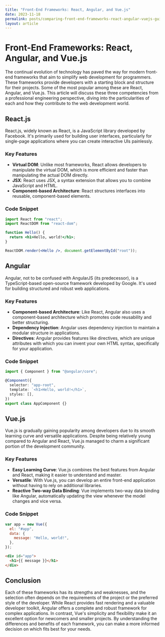```yaml
---
title: "Front-End Frameworks: React, Angular, and Vue.js"
date: 2023-11-18
permalink: posts/comparing-front-end-frameworks-react-angular-vuejs-guide
layout: article
---
```


# Front-End Frameworks: React, Angular, and Vue.js

The continual evolution of technology has paved the way for modern front-end frameworks that aim to simplify web development for programmers. These frameworks provide developers with a starting block and structure for their projects. Some of the most popular among these are React, Angular, and Vue.js. This article will discuss these three competencies from a professional engineering perspective, diving into the particularities of each and how they contribute to the web development world.

## React.js

React.js, widely known as React, is a JavaScript library developed by Facebook. It's primarily used for building user interfaces, particularly for single-page applications where you can create interactive UIs painlessly.

### Key Features

- **Virtual DOM**: Unlike most frameworks, React allows developers to manipulate the virtual DOM, which is more efficient and faster than manipulating the actual DOM directly.
- **JSX**: React uses JSX, a syntax extension that allows you to combine JavaScript and HTML.
- **Component-based Architecture**: React structures interfaces into reusable, component-based elements.

### Code Snippet

```jsx
import React from "react";
import ReactDOM from "react-dom";

function Hello() {
  return <h1>Hello, world!</h1>;
}

ReactDOM.render(<Hello />, document.getElementById("root"));
```

## Angular

Angular, not to be confused with AngularJS (its predecessor), is a TypeScript-based open-source framework developed by Google. It's used for building structured and robust web applications.

### Key Features

- **Component-based Architecture**: Like React, Angular also uses a component-based architecture which promotes code reusability and better structuring.
- **Dependency Injection**: Angular uses dependency injection to maintain a modular structure in applications.
- **Directives**: Angular provides features like directives, which are unique attributes with which you can invent your own HTML syntax, specifically for your application.

### Code Snippet

```ts
import { Component } from "@angular/core";

@Component({
  selector: "app-root",
  template: `<h1>Hello, world!</h1>`,
  styles: [],
})
export class AppComponent {}
```

## Vue.js

Vue.js is gradually gaining popularity among developers due to its smooth learning curve and versatile applications. Despite being relatively young compared to Angular and React, Vue.js managed to charm a significant portion of the development community.

### Key Features

- **Easy Learning Curve**: Vue.js combines the best features from Angular and React, making it easier to understand and master.
- **Versatile**: With Vue.js, you can develop an entire front-end application without having to rely on additional libraries.
- **Reactive Two-way Data Binding**: Vue implements two-way data binding like Angular, automatically updating the view whenever the model changes and vice versa.

### Code Snippet

```js
var app = new Vue({
  el: "#app",
  data: {
    message: "Hello, world!",
  },
});
```

```html
<div id="app">
  <h1>{{ message }}</h1>
</div>
```

## Conclusion

Each of these frameworks has its strengths and weaknesses, and the selection often depends on the requirements of the project or the preferred style of the developer. While React provides fast rendering and a valuable developer toolkit, Angular offers a complete and robust framework for complex applications. In contrast, Vue's simplicity and flexibility make it an excellent option for newcomers and smaller projects. By understanding the differences and benefits of each framework, you can make a more informed decision on which fits best for your needs.
